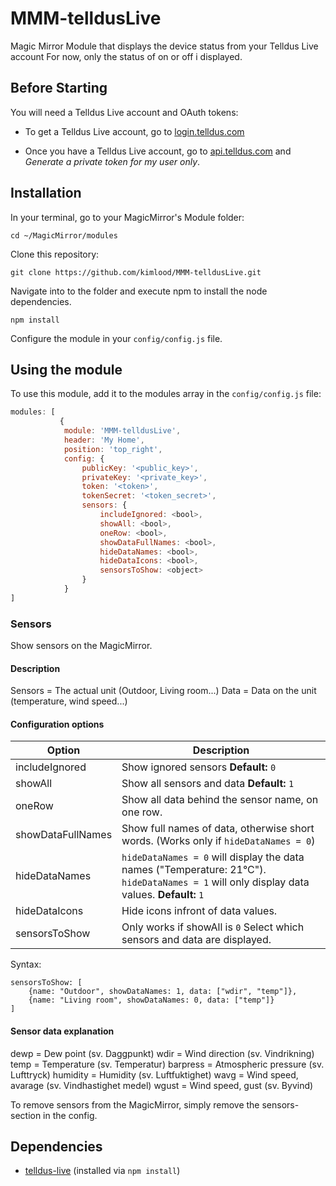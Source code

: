 
# MMM-telldusLive
Magic Mirror Module that displays the device status from your Telldus Live account
For now, only the status of on or off i displayed. 

Before Starting
---------------
You will need a Telldus Live account and OAuth tokens:

- To get a Telldus Live account, go to [login.telldus.com](https://login.telldus.com)

- Once you have a Telldus Live account, go to [api.telldus.com](http://api.telldus.com/keys/index) and _Generate a private token for my user only_.


## Installation

In your terminal, go to your MagicMirror's Module folder:
````
cd ~/MagicMirror/modules
````

Clone this repository:
````
git clone https://github.com/kimlood/MMM-telldusLive.git
````

Navigate into to the folder and execute npm to install the node dependencies. 
````
npm install
````


Configure the module in your `config/config.js` file.

## Using the module

To use this module, add it to the modules array in the `config/config.js` file:
````javascript
modules: [
		   {
			module: 'MMM-telldusLive',
			header: 'My Home',
			position: 'top_right', 
			config: {
				publicKey: '<public_key>', 
				privateKey: '<private_key>', 
				token: '<token>', 
				tokenSecret: '<token_secret>',
				sensors: {
					includeIgnored: <bool>,
					showAll: <bool>,
					oneRow: <bool>,
					showDataFullNames: <bool>,
					hideDataNames: <bool>,
					hideDataIcons: <bool>,
					sensorsToShow: <object>
				} 
			}
]
````
### Sensors
Show sensors on the MagicMirror.

#### Description
Sensors = The actual unit (Outdoor, Living room...)
Data = Data on the unit (temperature, wind speed...)

#### Configuration options
Option | Description
------------ | -------------
includeIgnored|Show ignored sensors    **Default:** `0`
showAll|Show all sensors and data    **Default:** `1`
oneRow|Show all data behind the sensor name, on one row.
showDataFullNames|Show full names of data, otherwise short words.  (Works only if `hideDataNames = 0`)
hideDataNames|`hideDataNames = 0` will display the data names ("Temperature: 21°C").  `hideDataNames = 1` will only display data values.    **Default:** `1`
hideDataIcons|Hide icons infront of data values.
sensorsToShow|Only works if showAll is `0`    Select which sensors and data are displayed.  
Syntax:  
````
sensorsToShow: [
	{name: "Outdoor", showDataNames: 1, data: ["wdir", "temp"]}, 
	{name: "Living room", showDataNames: 0, data: ["temp"]}
]
````

#### Sensor data explanation
dewp = Dew point (sv. Daggpunkt)
wdir = Wind direction (sv. Vindrikning)
temp = Temperature (sv. Temperatur)
barpress = Atmospheric pressure (sv. Lufttryck)
humidity = Humidity (sv. Luftfuktighet)
wavg = Wind speed, avarage (sv. Vindhastighet medel)
wgust = Wind speed, gust (sv. Byvind)

To remove sensors from the MagicMirror, simply remove the sensors-section in the config.

## Dependencies
- [telldus-live](https://github.com/TheThingSystem/node-telldus-live) (installed via `npm install`)
